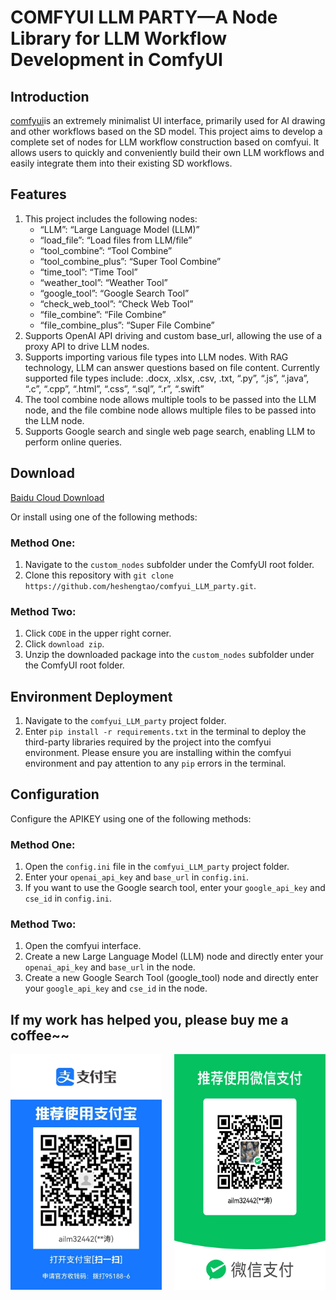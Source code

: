 # **COMFYUI LLM PARTY—A Node Library for LLM Workflow Development in ComfyUI** 

## Introduction
[comfyui](https://github.com/comfyanonymous/ComfyUI)is an extremely minimalist UI interface, primarily used for AI drawing and other workflows based on the SD model. This project aims to develop a complete set of nodes for LLM workflow construction based on comfyui. It allows users to quickly and conveniently build their own LLM workflows and easily integrate them into their existing SD workflows.

## Features
1. This project includes the following nodes:
   - “LLM”: “Large Language Model (LLM)”
   - “load_file”: “Load files from LLM/file”
   - “tool_combine”: “Tool Combine”
   - “tool_combine_plus”: “Super Tool Combine”
   - “time_tool”: “Time Tool”
   - “weather_tool”: “Weather Tool”
   - “google_tool”: “Google Search Tool”
   - “check_web_tool”: “Check Web Tool”
   - “file_combine”: “File Combine”
   - “file_combine_plus”: “Super File Combine”
2. Supports OpenAI API driving and custom base_url, allowing the use of a proxy API to drive LLM nodes.
3. Supports importing various file types into LLM nodes. With RAG technology, LLM can answer questions based on file content. Currently supported file types include: .docx, .xlsx, .csv, .txt, “.py”, “.js”, “.java”, “.c”, “.cpp”, “.html”, “.css”, “.sql”, “.r”, “.swift”
4. The tool combine node allows multiple tools to be passed into the LLM node, and the file combine node allows multiple files to be passed into the LLM node.
5. Supports Google search and single web page search, enabling LLM to perform online queries.

## Download
[Baidu Cloud Download](https://pan.baidu.com/s/13ogn1np6bHgxOJhS--QJmg?pwd=jppj) 

Or install using one of the following methods:
### Method One:
1. Navigate to the `custom_nodes` subfolder under the ComfyUI root folder.
2. Clone this repository with `git clone https://github.com/heshengtao/comfyui_LLM_party.git`.

### Method Two:
1. Click `CODE` in the upper right corner.
2. Click `download zip`.
3. Unzip the downloaded package into the `custom_nodes` subfolder under the ComfyUI root folder.

## Environment Deployment
1. Navigate to the `comfyui_LLM_party` project folder.
2. Enter `pip install -r requirements.txt` in the terminal to deploy the third-party libraries required by the project into the comfyui environment. Please ensure you are installing within the comfyui environment and pay attention to any `pip` errors in the terminal.

## Configuration
Configure the APIKEY using one of the following methods:
### Method One:
1. Open the `config.ini` file in the `comfyui_LLM_party` project folder.
2. Enter your `openai_api_key` and `base_url` in `config.ini`.
3. If you want to use the Google search tool, enter your `google_api_key` and `cse_id` in `config.ini`.

### Method Two:
1. Open the comfyui interface.
2. Create a new Large Language Model (LLM) node and directly enter your `openai_api_key` and `base_url` in the node.
3. Create a new Google Search Tool (google_tool) node and directly enter your `google_api_key` and `cse_id` in the node.

## If my work has helped you, please buy me a coffee~~
<div style="display:flex; justify-content:space-between;">
    <img src="img/zhifubao.jpg" style="width: 48%;" />
    <img src="img/wechat.jpg" style="width: 48%;" />
</div>
